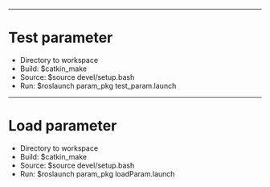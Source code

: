 --------------------------------------------------------------------------------------
# Test parameter
- Directory to workspace
- Build: $catkin_make
- Source: $source devel/setup.bash
- Run: $roslaunch param_pkg test_param.launch

--------------------------------------------------------------------------------------
# Load parameter
- Directory to workspace
- Build: $catkin_make
- Source: $source devel/setup.bash
- Run: $roslaunch param_pkg loadParam.launch
